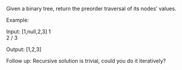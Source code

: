 Given a binary tree, return the preorder traversal of its nodes’ values.

Example:

Input: [1,null,2,3]
1
\
 2
/
3

Output: [1,2,3]

Follow up: Recursive solution is trivial, could you do it iteratively?
